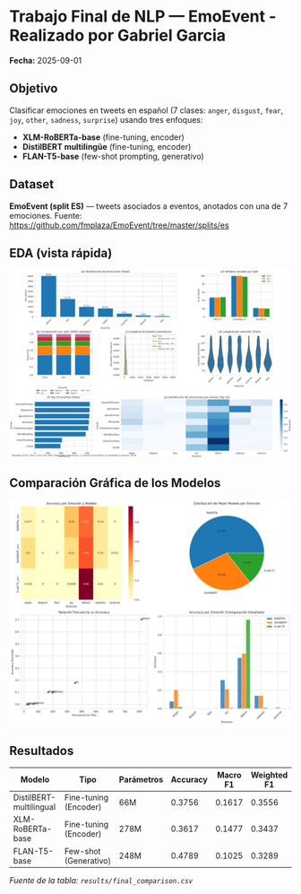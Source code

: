 # Trabajo Final de NLP — EmoEvent - Realizado por Gabriel Garcia

**Fecha:** 2025-09-01

## Objetivo

Clasificar emociones en tweets en español (7 clases: `anger`, `disgust`, `fear`, `joy`, `other`, `sadness`, `surprise`) usando tres enfoques:

- **XLM-RoBERTa-base** (fine-tuning, encoder)
- **DistilBERT multilingüe** (fine-tuning, encoder)
- **FLAN-T5-base** (few-shot prompting, generativo)

## Dataset

**EmoEvent (split ES)** — tweets asociados a eventos, anotados con una de 7 emociones.
Fuente: https://github.com/fmplaza/EmoEvent/tree/master/splits/es

## EDA (vista rápida)

![EDA Panel](results/eda/EDA_panel.png)

## Comparación Gráfica de los Modelos

![Results Panel](results/resultadosmodelos.png)

## Resultados

| Modelo | Tipo | Parámetros | Accuracy | Macro F1 | Weighted F1 |
| --- | --- | --- | --- | --- | --- |
| DistilBERT-multilingual | Fine-tuning (Encoder) | 66M | 0.3756 | 0.1617 | 0.3556 |
| XLM-RoBERTa-base | Fine-tuning (Encoder) | 278M | 0.3617 | 0.1477 | 0.3437 |
| FLAN-T5-base | Few-shot (Generativo) | 248M | 0.4789 | 0.1025 | 0.3289 |

_Fuente de la tabla: `results/final_comparison.csv`_
